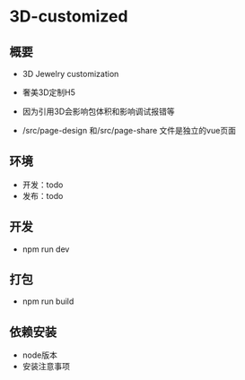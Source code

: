 # 3D-customized

## 概要

- 3D Jewelry customization 
- 奢美3D定制H5

- 因为引用3D会影响包体积和影响调试报错等
- /src/page-design 和/src/page-share 文件是独立的vue页面

## 环境

- 开发：todo
- 发布：todo

## 开发

- npm run dev

## 打包

- npm run build

## 依赖安装

- node版本
- 安装注意事项
